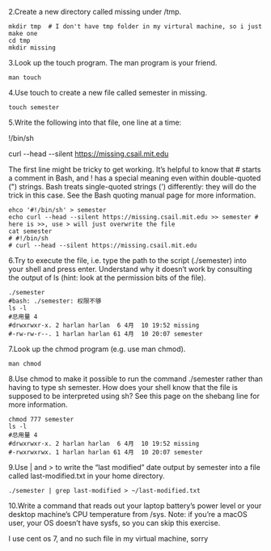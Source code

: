 2.Create a new directory called missing under /tmp.
```
mkdir tmp  # I don't have tmp folder in my virtural machine, so i just make one
cd tmp
mkdir missing
```
3.Look up the touch program. The man program is your friend.
```
man touch
```

4.Use touch to create a new file called semester in missing.
```
touch semester
```

5.Write the following into that file, one line at a time:

!/bin/sh

curl --head --silent https://missing.csail.mit.edu

The first line might be tricky to get working. It’s helpful to know that # starts a comment in Bash, and ! has a special meaning even within double-quoted (") strings. Bash treats single-quoted strings (') differently: they will do the trick in this case. See the Bash quoting manual page for more information.

```
ehco '#!/bin/sh' > semester
echo curl --head --silent https://missing.csail.mit.edu >> semester # here is >>, use > will just overwrite the file
cat semester
# #!/bin/sh
# curl --head --silent https://missing.csail.mit.edu
```

6.Try to execute the file, i.e. type the path to the script (./semester) into your shell and press enter. Understand why it doesn’t work by consulting the output of ls (hint: look at the permission bits of the file).
```
./semester
#bash: ./semester: 权限不够
ls -l
#总用量 4
#drwxrwxr-x. 2 harlan harlan  6 4月  10 19:52 missing
#-rw-rw-r--. 1 harlan harlan 61 4月  10 20:07 semester
```

7.Look up the chmod program (e.g. use man chmod).
```
man chmod
```

8.Use chmod to make it possible to run the command ./semester rather than having to type sh semester. How does your shell know that the file is supposed to be interpreted using sh? See this page on the shebang line for more information.
```
chmod 777 semester
ls -l
#总用量 4
#drwxrwxr-x. 2 harlan harlan  6 4月  10 19:52 missing
#-rwxrwxrwx. 1 harlan harlan 61 4月  10 20:07 semester
```

9.Use | and > to write the “last modified” date output by semester into a file called last-modified.txt in your home directory.
```
./semester | grep last-modified > ~/last-modified.txt
```
10.Write a command that reads out your laptop battery’s power level or your desktop machine’s CPU temperature from /sys. Note: if you’re a macOS user, your OS doesn’t have sysfs, so you can skip this exercise.

I use cent os 7, and no such file in my virtual machine, sorry
